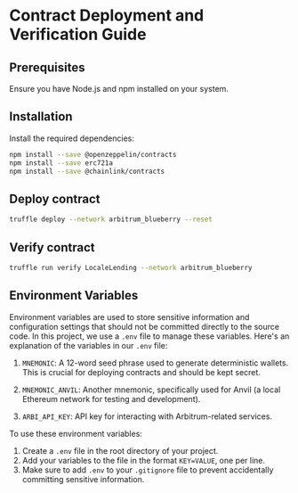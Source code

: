 # Contract Deployment and Verification Guide

## Prerequisites

Ensure you have Node.js and npm installed on your system.

## Installation

Install the required dependencies:

```bash
npm install --save @openzeppelin/contracts
npm install --save erc721a
npm install --save @chainlink/contracts
```

## Deploy contract

```bash
truffle deploy --network arbitrum_blueberry --reset
```

## Verify contract

```bash
truffle run verify LocaleLending --network arbitrum_blueberry
```

## Environment Variables

Environment variables are used to store sensitive information and configuration settings that should not be committed directly to the source code. In this project, we use a `.env` file to manage these variables. Here's an explanation of the variables in our `.env` file:

1. `MNEMONIC`: A 12-word seed phrase used to generate deterministic wallets. This is crucial for deploying contracts and should be kept secret.

2. `MNEMONIC_ANVIL`: Another mnemonic, specifically used for Anvil (a local Ethereum network for testing and development).

3. `ARBI_API_KEY`: API key for interacting with Arbitrum-related services.

To use these environment variables:

1. Create a `.env` file in the root directory of your project.
2. Add your variables to the file in the format `KEY=VALUE`, one per line.
3. Make sure to add `.env` to your `.gitignore` file to prevent accidentally committing sensitive information.